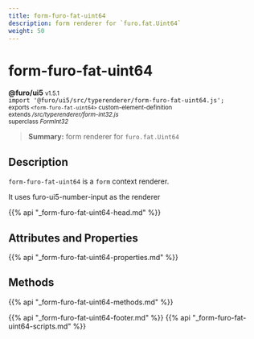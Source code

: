 ```yaml
---
title: form-furo-fat-uint64
description: form renderer for `furo.fat.Uint64`
weight: 50
---
```


# form-furo-fat-uint64
**@furo/ui5** <small>v1.5.1</small>
<br>`import '@furo/ui5/src/typerenderer/form-furo-fat-uint64.js';`<small>
<br>exports `<form-furo-fat-uint64>` custom-element-definition
<br>extends */src/typerenderer/form-int32.js*
<br>superclass *FormInt32*</small>

> **Summary:** form renderer for `furo.fat.Uint64`

## Description

`form-furo-fat-uint64` is a `form` context renderer.

It uses furo-ui5-number-input as the renderer

{{% api "_form-furo-fat-uint64-head.md" %}}

## Attributes and Properties
{{% api "_form-furo-fat-uint64-properties.md" %}}



## Methods
{{% api "_form-furo-fat-uint64-methods.md" %}}





{{% api "_form-furo-fat-uint64-footer.md" %}}
{{% api "_form-furo-fat-uint64-scripts.md" %}}
